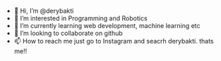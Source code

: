 - 👋 Hi, I’m @derybakti
- 👀 I’m interested in Programming and Robotics
- 🌱 I’m currently learning web development, machine learning etc
- 💞️ I’m looking to collaborate on github
- 📫 How to reach me just go to Instagram and seacrh derybakti. thats me!!

<!---
derybakti/derybakti is a ✨ special ✨ repository because its `README.md` (this file) appears on your GitHub profile.
You can click the Preview link to take a look at your changes.
--->
